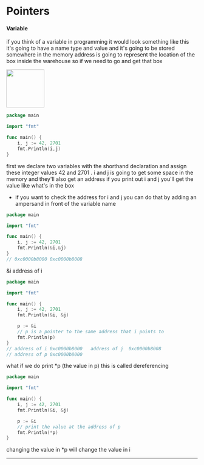 # Pointers

#### Variable
if you
think of a variable in programming
it would look something like this it's
going to have a name type and
value and it's going to be stored
somewhere in the memory address is going to represent the
location of the box
inside the warehouse so if we need to go
and get that box

<img src="https://user-images.githubusercontent.com/40498170/164616727-6875936b-f284-4120-aa5c-8706ac5f8aa9.png" height="100">

```go
package main

import "fmt"

func main() {
	i, j := 42, 2701
	fmt.Println(i,j)
}
```
first we declare two variables with the
shorthand declaration
and assign these integer values 42 and 2701 . i and j is going to get some space in
the memory and they'll also get an
address
if you print out i and j you'll get the
value like what's in the box

* if you want to check the address for
i and j
you can do that by adding an ampersand
in front of the variable name
```go
package main

import "fmt"

func main() {
	i, j := 42, 2701
	fmt.Println(&i,&j)
}
// 0xc0000b8000 0xc0000b8008
```
&i address of i

```go
package main

import "fmt"

func main() {
	i, j := 42, 2701
	fmt.Println(&i, &j)

	p := &i
	// p is a pointer to the same address that i points to
	fmt.Println(p)
}
// address of i 0xc0000b8000   address of j  0xc0000b8008
// address of p 0xc0000b8000 
```


what if we do print *p (the value in p) this is called dereferencing
```go
package main

import "fmt"

func main() {
	i, j := 42, 2701
	fmt.Println(&i, &j)

	p := &i
	// print the value at the address of p 
	fmt.Println(*p)
}

```
changing the value in *p will change the value in i


---
